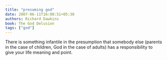 ```yaml
---
title: "presuming god"
date: 2007-06-11T16:08:51+05:30
authors: Richard Dawkins
book: The God Delusion
tags: ["god"]
---
```

There is something infantile in the presumption that somebody else (parents in the case of children, God in the case of adults) has a responsibility to give your life meaning and point.